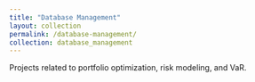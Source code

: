 ```yaml
---
title: "Database Management"
layout: collection
permalink: /database-management/
collection: database_management
---
```

Projects related to portfolio optimization, risk modeling, and VaR.
